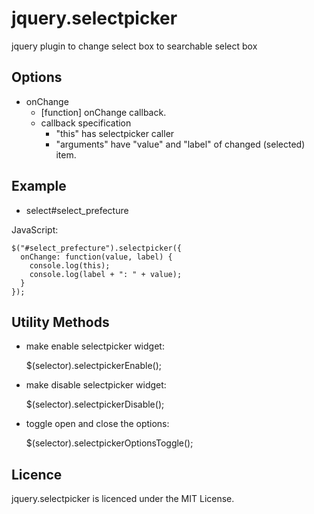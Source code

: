 jquery.selectpicker
========================================

jquery plugin to change select box to searchable select box


Options
------------------------------------------------------------
- onChange
  - [function] onChange callback.
   - callback specification
     - "this" has selectpicker caller
     - "arguments" have "value" and "label" of changed (selected) item.


Example
------------------------------------------------------------

- select#select_prefecture

JavaScript:

    $("#select_prefecture").selectpicker({
      onChange: function(value, label) {
        console.log(this);
        console.log(label + ": " + value);
      }
    });


Utility Methods
------------------------------------------------------------

- make enable selectpicker widget:

    $(selector).selectpickerEnable();

- make disable selectpicker widget:

    $(selector).selectpickerDisable();

- toggle open and close the options:

    $(selector).selectpickerOptionsToggle();


Licence
------------------------------------------------------------
jquery.selectpicker is licenced under the MIT License.
